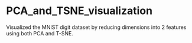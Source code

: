 # PCA_and_TSNE_visualization
Visualized the MNIST digit dataset by reducing dimensions into 2 features using both PCA and T-SNE.
